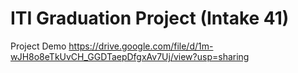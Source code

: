 # ITI Graduation Project (Intake 41) 
Project Demo 
https://drive.google.com/file/d/1m-wJH8o8eTkUvCH_GGDTaepDfgxAv7Uj/view?usp=sharing
